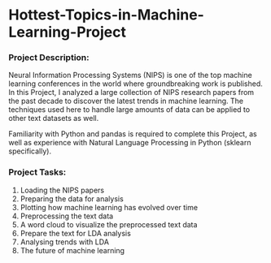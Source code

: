 # Hottest-Topics-in-Machine-Learning-Project

### Project Description:

Neural Information Processing Systems (NIPS) is one of the top machine learning conferences in the world where groundbreaking work is published. In this Project, I analyzed a large collection of NIPS research papers from the past decade to discover the latest trends in machine learning. The techniques used here to handle large amounts of data can be applied to other text datasets as well.

Familiarity with Python and pandas is required to complete this Project, as well as experience with Natural Language Processing in Python (sklearn specifically).

### Project Tasks:

1. Loading the NIPS papers
2. Preparing the data for analysis
3. Plotting how machine learning has evolved over time
4. Preprocessing the text data
5. A word cloud to visualize the preprocessed text data
6. Prepare the text for LDA analysis
7. Analysing trends with LDA
8. The future of machine learning
